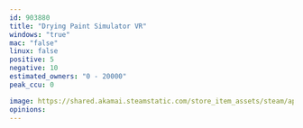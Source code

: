 ```yaml
---
id: 903880
title: "Drying Paint Simulator VR"
windows: "true"
mac: "false"
linux: false
positive: 5
negative: 10
estimated_owners: "0 - 20000"
peak_ccu: 0

image: https://shared.akamai.steamstatic.com/store_item_assets/steam/apps/903880/header.jpg?t=1580480340
opinions:
---
```

